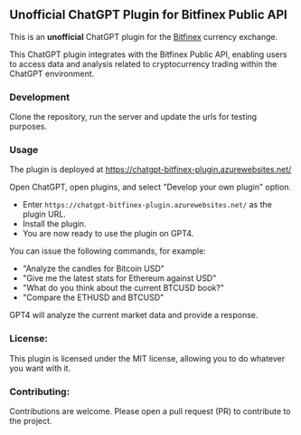 ## Unofficial ChatGPT Plugin for Bitfinex Public API

This is an **unofficial** ChatGPT plugin for the [Bitfinex](https://www.bitfinex.com) currency exchange.

This ChatGPT plugin integrates with the Bitfinex Public API, enabling users to access data and analysis related to cryptocurrency trading within the ChatGPT environment.

### Development

Clone the repository, run the server and update the urls for testing purposes.

### Usage

The plugin is deployed at https://chatgpt-bitfinex-plugin.azurewebsites.net/

Open ChatGPT, open plugins, and select "Develop your own plugin" option.

- Enter `https://chatgpt-bitfinex-plugin.azurewebsites.net/` as the plugin URL.
- Install the plugin.
- You are now ready to use the plugin on GPT4.

You can issue the following commands, for example:

- "Analyze the candles for Bitcoin USD"
- "Give me the latest stats for Ethereum against USD"
- "What do you think about the current BTCUSD book?"
- "Compare the ETHUSD and BTCUSD"

GPT4 will analyze the current market data and provide a response.

### License:

This plugin is licensed under the MIT license, allowing you to do whatever you want with it.

### Contributing:

Contributions are welcome. Please open a pull request (PR) to contribute to the project.
